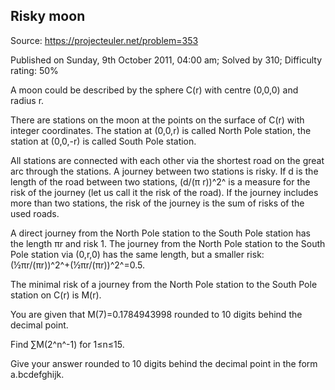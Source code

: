 Risky moon
----------

Source: https://projecteuler.net/problem=353

Published on Sunday, 9th October 2011, 04:00 am; Solved by 310;
Difficulty rating: 50%

A moon could be described by the sphere C(r) with centre (0,0,0) and
radius r.

There are stations on the moon at the points on the surface of C(r) with
integer coordinates. The station at (0,0,r) is called North Pole
station, the station at (0,0,-r) is called South Pole station.

All stations are connected with each other via the shortest road on the
great arc through the stations. A journey between two stations is risky.
If d is the length of the road between two stations, (d/(π r))^2^ is a
measure for the risk of the journey (let us call it the risk of the
road). If the journey includes more than two stations, the risk of the
journey is the sum of risks of the used roads.

A direct journey from the North Pole station to the South Pole station
has the length πr and risk 1. The journey from the North Pole station to
the South Pole station via (0,r,0) has the same length, but a smaller
risk: (½πr/(πr))^2^+(½πr/(πr))^2^=0.5.

The minimal risk of a journey from the North Pole station to the South
Pole station on C(r) is M(r).

You are given that M(7)=0.1784943998 rounded to 10 digits behind the
decimal point.

Find ∑M(2^n^-1) for 1≤n≤15.

Give your answer rounded to 10 digits behind the decimal point in the
form a.bcdefghijk.
